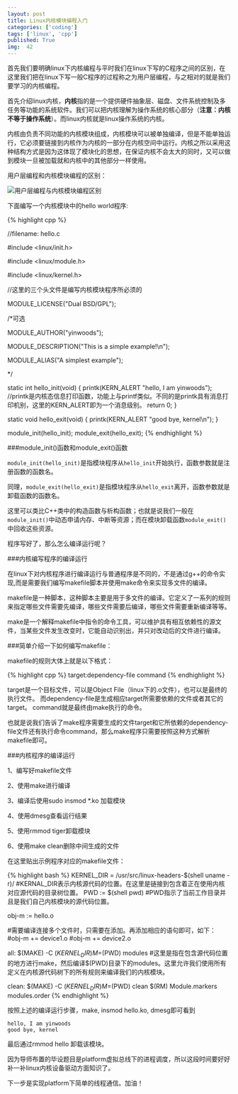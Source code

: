 ```yaml
---
layout: post
title: Linux内核模块编程入门
categories: ['coding']
tags: ['linux', 'cpp']
published: True
img:  42
---
```


首先我们要明确linux下内核编程与平时我们在linux下写的C程序之间的区别，在这里我们把在linux下写一般C程序的过程称之为用户层编程，与之相对的就是我们要学习的内核编程。

首先介绍linux内核，**内核**指的是一个提供硬件抽象层、磁盘、文件系统控制及多任务等功能的系统软件。我们可以把内核理解为操作系统的核心部分（**注意：内核不等于操作系统**）。而linux内核就是linux操作系统的内核。

内核由负责不同功能的内核模块组成，内核模块可以被单独编译，但是不能单独运行，它必须要链接到内核作为内核的一部分在内核空间中运行。内核之所以采用这种结构方式是因为这体现了模块化的思想，在保证内核不会太大的同时，又可以做到模块一旦被加载就和内核中的其他部分一样使用。

用户层编程和内核模块编程的区别：

![用户层编程与内核模块编程区别](http://7xlnl2.com1.z0.glb.clouddn.com/post42-difference.jpg)

下面编写一个内核模块中的hello world程序:

{% highlight cpp %}

//filename: hello.c

#include <linux/init.h>

#include <linux/module.h>

#include <linux/kernel.h>

//这里的三个头文件是编写内核模块程序所必须的

MODULE_LICENSE("Dual BSD/GPL");

/*可选

MODULE_AUTHOR("yinwoods");

MODULE_DESCRIPTION("This is a simple example!\n");

MODULE_ALIAS("A simplest example");

*/

static int hello_init(void) {
    printk(KERN_ALERT "hello, I am yinwoods");
    //printk是内核态信息打印函数，功能上与printf类似。不同的是printk具有消息打印机别，这里的KERN_ALERT即为一个消息级别。
    return 0;
}

static void hello_exit(void) {
    printk(KERN_ALERT "good bye, kernel\n");
}

module_init(hello_init);
module_exit(hello_exit);
{% endhighlight %}

###module\_init()函数和module\_exit()函数

`module_init(hello_init)`是指模块程序从`hello_init`开始执行，函数参数就是注册函数的函数名。

同理，`module_exit(hello_exit)`是指模块程序从`hello_exit`离开，函数参数就是卸载函数的函数名。

这里可以类比C++类中的构造函数与析构函数；也就是说我们一般在`module_init()`中动态申请内存、中断等资源；而在模块卸载函数`module_exit()`中回收这些资源。

程序写好了，那么怎么编译运行呢？

###内核编写程序的编译运行

在linux下对内核程序进行编译运行与普通程序是不同的，不是通过g++的命令实现,而是需要我们编写makefile脚本并使用make命令来实现多文件的编译。

makefile是一种脚本，这种脚本主要是用于多文件的编译。它定义了一系列的规则来指定哪些文件需要先编译，哪些文件需要后编译，哪些文件需要重新编译等等。

make是一个解释makefile中指令的命令工具，可以维护具有相互依赖性的源文件，当某些文件发生改变时，它能自动识别出，并只对改动后的文件进行编译。

###简单介绍一下如何编写makefile：

makefile的规则大体上就是以下格式：

{% highlight cpp %}
target:dependency-file
    command
{% endhighlight %}

target是一个目标文件，可以是Object File（linux下的.o文件），也可以是最终的执行文件。
而dependency-file是生成相应target所需要依赖的文件或者其它的target。
command就是最终由make执行的命令。

也就是说我们告诉了make程序需要生成的文件target和它所依赖的dependency-file文件还有执行命令command，那么make程序只需要按照这种方式解析makefile即可。

###内核程序的编译运行

1、编写好makefile文件

2、使用make进行编译

3、编译后使用sudo insmod *.ko 加载模块

4、使用dmesg查看运行结果

5、使用rmmod tiger卸载模块

6、使用make clean删除中间生成的文件

在这里贴出示例程序对应的makefile文件：

{% highlight bash %}
KERNEL_DIR = /usr/src/linux-headers-$(shell uname -r)/
#KERNAL_DIR表示内核源代码的位置。在这里是链接到包含着正在使用内核对应源代码的目录树位置。
PWD := $(shell pwd)
#PWD指示了当前工作目录并且是我们自己内核模块的源代码位置。

obj-m := hello.o

#需要编译连接多个文件时，只需要在添加。再添加相应的语句即可，如下：
#obj-m += device1.o
#obj-m += device2.o

all:
	$(MAKE) -C $(KERNEL_DIR) M=$(PWD) modules
#这里是指在包含源代码位置的地方进行make，然后编译$(PWD)目录下的modules。这里允许我们使用所有定义在内核源代码树下的所有规则来编译我们的内核模块。

clean:
	$(MAKE) -C $(KERNEL_DIR) M=$(PWD) clean
	$(RM) Module.markers modules.order
{% endhighlight %}

按照上述的编译运行步骤，make, insmod hello.ko, dmesg即可看到

```
hello, I am yinwoods
good bye, kernel
```

最后通过rmmod hello 卸载该模块。

因为导师布置的毕设题目是platform虚拟总线下的进程调度，所以这段时间要好好补一补linux内核设备驱动方面知识了。

下一步是实现platform下简单的线程通信。加油！